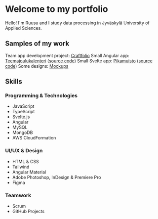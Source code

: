 # Welcome to my portfolio

Hello! I'm Ruusu and I study data processing in Jyväskylä University of Applied Sciences.

## Samples of my work

Team app development project: [Craftfolio](./craftfolio.md)
Small Angular app: [Teemajoulukalenteri](https://ruulnoke.github.io/teemajoulukalenteri) ([source code](https://github.com/ruulnoke/teemajoulukalenteri))
Small Svelte app: [Pikamuisto](https://ruulnoke.github.io/pikamuisto) ([source code](https://github.com/ruulnoke/pikamuisto))
Some designs: [Mockups](./mockups.md)

## Skills

### Programming & Technologies

- JavaScript
- TypeScript
- Svelte.js
- Angular
- MySQL
- MongoDB
- AWS CloudFormation

### UI/UX & Design

- HTML & CSS
- Tailwind
- Angular Material
- Adobe Photoshop, InDesign & Premiere Pro
- Figma

### Teamwork

- Scrum
- GitHub Projects
